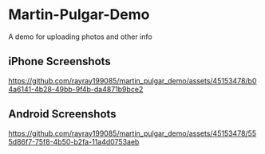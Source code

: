 # Martin-Pulgar-Demo
A demo for uploading photos and other info

## iPhone Screenshots
https://github.com/rayray199085/martin_pulgar_demo/assets/45153478/b04a6141-4b28-49bb-9f4b-da4871b9bce2

## Android Screenshots
https://github.com/rayray199085/martin_pulgar_demo/assets/45153478/555d86f7-75f8-4b50-b2fa-11a4d0753aeb


